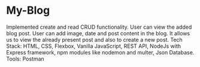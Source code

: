 # My-Blog
Implemented create and read CRUD functionality.
User can view the added blog post.
User can add image, date and post content in the blog.
It allows us to view the already present post and also to create a new post.
Tech Stack: HTML, CSS, Flexbox, Vanilla JavaScript, REST API, NodeJs with Express framework, npm
modules like nodemon and multer, Json Database.
Tools: Postman

